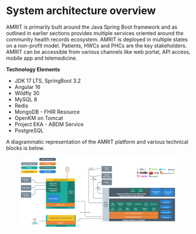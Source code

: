 # System architecture overview

AMRIT is primarily built around the Java Spring Boot framework and as outlined in earlier sections provides multiple services oriented around the community health records ecosystem. AMRIT is deployed in multiple states on a non-profit model. Patients, HWCs and PHCs are the key stakeholders. AMRIT can be accessible from various channels like web portal, API access, mobile app and telemedicine.

**Technology Elements**

* JDK 17 LTS, SpringBoot 3.2
* Angular 16
* Wildfly 30&#x20;
* MySQL 8
* Redis
* MongoDB - FHIR Resource
* OpenKM on Tomcat
* Project EKA - ABDM Service
* PostgreSQL

A diagrammatic representation of the AMRIT platform and various technical blocks is below.

<figure><img src="../.gitbook/assets/AMRIT-Architecture.png" alt=""><figcaption></figcaption></figure>
